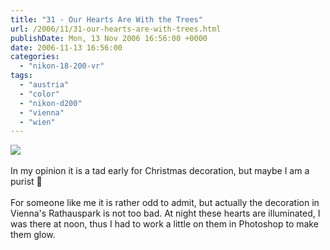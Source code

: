 ```yaml
---
title: "31 - Our Hearts Are With the Trees"
url: /2006/11/31-our-hearts-are-with-trees.html
publishDate: Mon, 13 Nov 2006 16:56:00 +0000
date: 2006-11-13 16:56:00
categories: 
  - "nikon-18-200-vr"
tags: 
  - "austria"
  - "color"
  - "nikon-d200"
  - "vienna"
  - "wien"
---
```

<a href="https://d25zfm9zpd7gm5.cloudfront.net/1200x1200/2006/20061113_123824_ps.jpg"><img src="https://d25zfm9zpd7gm5.cloudfront.net/0600x0600/2006/20061113_123824_ps.jpg"/></a><br/><br/>In my opinion it is a tad early for Christmas decoration, but maybe I am a purist 🙂<br/><br/>For someone like me it is rather odd to admit, but actually the decoration in Vienna's Rathauspark is not too bad. At night these hearts are illuminated, I was there at noon, thus I had to work a little on them in Photoshop to make them glow.

